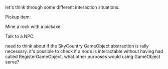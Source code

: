 let's think through some different interaction situations. 

Pickup item: 

Mine a rock with a pickaxe:

Talk to a NPC:

need to think about if the SkyCountry GameObject abstraction is rally necessary. it's possible to check if a node is interactable without having had called RegisterGameObject. what other purposes would using GameObject serve? 